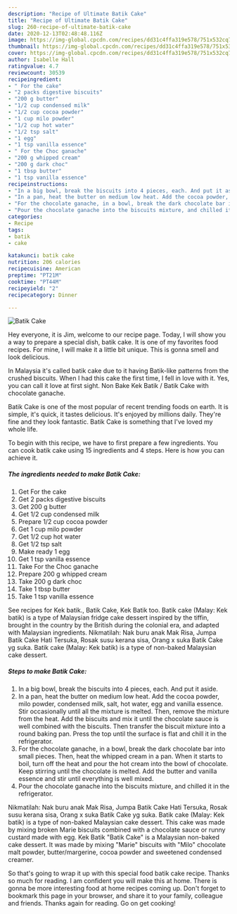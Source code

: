 ```yaml
---
description: "Recipe of Ultimate Batik Cake"
title: "Recipe of Ultimate Batik Cake"
slug: 260-recipe-of-ultimate-batik-cake
date: 2020-12-13T02:48:48.116Z
image: https://img-global.cpcdn.com/recipes/dd31c4ffa319e578/751x532cq70/batik-cake-recipe-main-photo.jpg
thumbnail: https://img-global.cpcdn.com/recipes/dd31c4ffa319e578/751x532cq70/batik-cake-recipe-main-photo.jpg
cover: https://img-global.cpcdn.com/recipes/dd31c4ffa319e578/751x532cq70/batik-cake-recipe-main-photo.jpg
author: Isabelle Hall
ratingvalue: 4.7
reviewcount: 30539
recipeingredient:
- " For the cake"
- "2 packs digestive biscuits"
- "200 g butter"
- "1/2 cup condensed milk"
- "1/2 cup cocoa powder"
- "1 cup milo powder"
- "1/2 cup hot water"
- "1/2 tsp salt"
- "1 egg"
- "1 tsp vanilla essence"
- " For the Choc ganache"
- "200 g whipped cream"
- "200 g dark choc"
- "1 tbsp butter"
- "1 tsp vanilla essence"
recipeinstructions:
- "In a big bowl, break the biscuits into 4 pieces, each. And put it aside."
- "In a pan, heat the butter on medium low heat. Add the cocoa powder, milo powder, condensed milk, salt, hot water, egg and vanilla essence. Stir occasionally until all the mixture is melted. Then, remove the mixture from the heat. Add the biscuits and mix it until the chocolate sauce is well combined with the biscuits. Then transfer the biscuit mixture into a round baking pan. Press the top until the surface is flat and chill it in the refrigerator."
- "For the chocolate ganache, in a bowl, break the dark chocolate bar into small pieces. Then, heat the whipped cream in a pan. When it starts to boil, turn off the heat and pour the hot cream into the bowl of chocolate. Keep stirring until the chocolate is melted. Add the butter and vanilla essence and stir until everything is well mixed."
- "Pour the chocolate ganache into the biscuits mixture, and chilled it in the refrigerator."
categories:
- Recipe
tags:
- batik
- cake

katakunci: batik cake 
nutrition: 206 calories
recipecuisine: American
preptime: "PT21M"
cooktime: "PT44M"
recipeyield: "2"
recipecategory: Dinner

---
```



![Batik Cake](https://img-global.cpcdn.com/recipes/dd31c4ffa319e578/751x532cq70/batik-cake-recipe-main-photo.jpg)

Hey everyone, it is Jim, welcome to our recipe page. Today, I will show you a way to prepare a special dish, batik cake. It is one of my favorites food recipes. For mine, I will make it a little bit unique. This is gonna smell and look delicious.

In Malaysia it&#39;s called batik cake due to it having Batik-like patterns from the crushed biscuits. When I had this cake the first time, I fell in love with it. Yes, you can call it love at first sight. Non Bake Kek Batik / Batik Cake with chocolate ganache.

Batik Cake is one of the most popular of recent trending foods on earth. It is simple, it's quick, it tastes delicious. It's enjoyed by millions daily. They're fine and they look fantastic. Batik Cake is something that I've loved my whole life.


To begin with this recipe, we have to first prepare a few ingredients. You can cook batik cake using 15 ingredients and 4 steps. Here is how you can achieve it.

<!--inarticleads1-->

##### The ingredients needed to make Batik Cake:

1. Get  For the cake
1. Get 2 packs digestive biscuits
1. Get 200 g butter
1. Get 1/2 cup condensed milk
1. Prepare 1/2 cup cocoa powder
1. Get 1 cup milo powder
1. Get 1/2 cup hot water
1. Get 1/2 tsp salt
1. Make ready 1 egg
1. Get 1 tsp vanilla essence
1. Take  For the Choc ganache
1. Prepare 200 g whipped cream
1. Take 200 g dark choc
1. Take 1 tbsp butter
1. Take 1 tsp vanilla essence


See recipes for Kek batik., Batik Cake, Kek Batik too. Batik cake (Malay: Kek batik) is a type of Malaysian fridge cake dessert inspired by the tiffin, brought in the country by the British during the colonial era, and adapted with Malaysian ingredients. Nikmatilah: Nak buru anak Mak Risa, Jumpa Batik Cake Hati Tersuka, Rosak susu kerana sisa, Orang x suka Batik Cake yg suka. Batik cake (Malay: Kek batik) is a type of non-baked Malaysian cake dessert. 

<!--inarticleads2-->

##### Steps to make Batik Cake:

1. In a big bowl, break the biscuits into 4 pieces, each. And put it aside.
1. In a pan, heat the butter on medium low heat. Add the cocoa powder, milo powder, condensed milk, salt, hot water, egg and vanilla essence. Stir occasionally until all the mixture is melted. Then, remove the mixture from the heat. Add the biscuits and mix it until the chocolate sauce is well combined with the biscuits. Then transfer the biscuit mixture into a round baking pan. Press the top until the surface is flat and chill it in the refrigerator.
1. For the chocolate ganache, in a bowl, break the dark chocolate bar into small pieces. Then, heat the whipped cream in a pan. When it starts to boil, turn off the heat and pour the hot cream into the bowl of chocolate. Keep stirring until the chocolate is melted. Add the butter and vanilla essence and stir until everything is well mixed.
1. Pour the chocolate ganache into the biscuits mixture, and chilled it in the refrigerator.


Nikmatilah: Nak buru anak Mak Risa, Jumpa Batik Cake Hati Tersuka, Rosak susu kerana sisa, Orang x suka Batik Cake yg suka. Batik cake (Malay: Kek batik) is a type of non-baked Malaysian cake dessert. This cake was made by mixing broken Marie biscuits combined with a chocolate sauce or runny custard made with egg. Kek Batik &#34;Batik Cake&#34; is a Malaysian non-baked cake dessert. It was made by mixing &#34;Marie&#34; biscuits with &#34;Milo&#34; chocolate malt powder, butter/margerine, cocoa powder and sweetened condensed creamer. 

So that's going to wrap it up with this special food batik cake recipe. Thanks so much for reading. I am confident you will make this at home. There is gonna be more interesting food at home recipes coming up. Don't forget to bookmark this page in your browser, and share it to your family, colleague and friends. Thanks again for reading. Go on get cooking!
